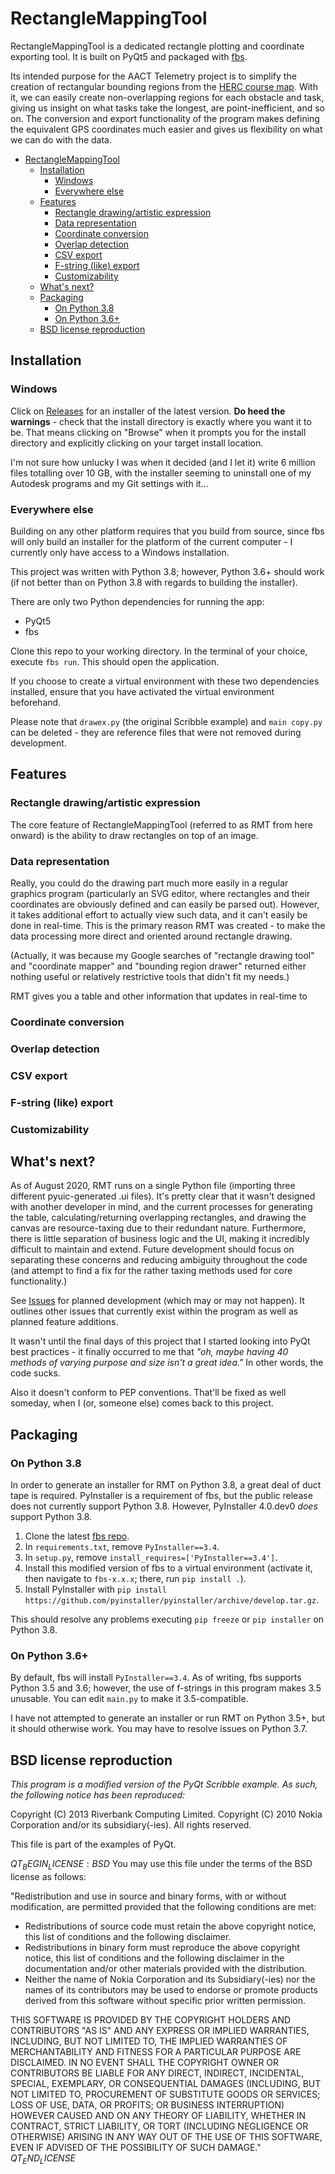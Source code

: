 # RectangleMappingTool
RectangleMappingTool is a dedicated rectangle plotting and coordinate exporting tool. It is built on PyQt5 and packaged with [fbs](https://github.com/mherrmann/fbs).

Its intended purpose for the AACT Telemetry project is to simplify the creation of rectangular bounding regions from the [HERC course map](https://www.nasa.gov/sites/default/files/atoms/files/edu_herc-map-2020.pdf). With it, we can easily create non-overlapping regions for each obstacle and task, giving us insight on what tasks take the longest, are point-inefficient, and so on. The conversion and export functionality of the program makes defining the equivalent GPS coordinates much easier and gives us flexibility on what we can do with the data.

- [RectangleMappingTool](#rectanglemappingtool)
  - [Installation](#installation)
    - [Windows](#windows)
    - [Everywhere else](#everywhere-else)
  - [Features](#features)
    - [Rectangle drawing/artistic expression](#rectangle-drawingartistic-expression)
    - [Data representation](#data-representation)
    - [Coordinate conversion](#coordinate-conversion)
    - [Overlap detection](#overlap-detection)
    - [CSV export](#csv-export)
    - [F-string (like) export](#f-string-like-export)
    - [Customizability](#customizability)
  - [What's next?](#whats-next)
  - [Packaging](#packaging)
    - [On Python 3.8](#on-python-38)
    - [On Python 3.6+](#on-python-36)
  - [BSD license reproduction](#bsd-license-reproduction)

## Installation

### Windows
Click on [Releases](https://github.com/aacttelemetry/RectangleMappingTool/releases) for an installer of the latest version. **Do heed the warnings** - check that the install directory is exactly where you want it to be. That means clicking on "Browse" when it prompts you for the install directory and explicitly clicking on your target install location.

I'm not sure how unlucky I was when it decided (and I let it) write 6 million files totalling over 10 GB, with the installer seeming to uninstall one of my Autodesk programs and my Git settings with it...

### Everywhere else
Building on any other platform requires that you build from source, since fbs will only build an installer for the platform of the current computer - I currently only have access to a Windows installation.

This project was written with Python 3.8; however, Python 3.6+ should work (if not better than on Python 3.8 with regards to building the installer).

There are only two Python dependencies for running the app:
- PyQt5
- fbs

Clone this repo to your working directory. In the terminal of your choice, execute `fbs run`. This should open the application.

If you choose to create a virtual environment with these two dependencies installed, ensure that you have activated the virtual environment beforehand.

Please note that `drawex.py` (the original Scribble example) and `main copy.py` can be deleted - they are reference files that were not removed during development.

## Features

### Rectangle drawing/artistic expression
The core feature of RectangleMappingTool (referred to as RMT from here onward) is the ability to draw rectangles on top of an image.

### Data representation

Really, you could do the drawing part much more easily in a regular graphics program (particularly an SVG editor, where rectangles and their coordinates are obviously defined and can easily be parsed out). However, it takes additional effort to actually view such data, and it can't easily be done in real-time. This is the primary reason RMT was created - to make the data processing more direct and oriented around rectangle drawing. 

(Actually, it was because my Google searches of "rectangle drawing tool" and "coordinate mapper" and "bounding region drawer" returned either nothing useful or relatively restrictive tools that didn't fit my needs.)

RMT gives you a table and other information that updates in real-time to

### Coordinate conversion

### Overlap detection

### CSV export

### F-string (like) export

### Customizability

## What's next?
As of August 2020, RMT runs on a single Python file (importing three different pyuic-generated .ui files). It's pretty clear that it wasn't designed with another developer in mind, and the current processes for generating the table, calculating/returning overlapping rectangles, and drawing the canvas are resource-taxing due to their redundant nature. Furthermore, there is little separation of business logic and the UI, making it incredibly difficult to maintain and extend. Future development should focus on separating these concerns and reducing ambiguity throughout the code (and attempt to find a fix for the rather taxing methods used for core functionality.)

See [Issues](https://github.com/aacttelemetry/RectangleMappingTool/issues) for planned development (which may or may not happen). It outlines other issues that currently exist within the program as well as planned feature additions.

It wasn't until the final days of this project that I started looking into PyQt best practices - it finally occurred to me that *"oh, maybe having 40 methods of varying purpose and size isn't a great idea."* In other words, the code sucks.

Also it doesn't conform to PEP conventions. That'll be fixed as well someday, when I (or, someone else) comes back to this project.

## Packaging

### On Python 3.8
In order to generate an installer for RMT on Python 3.8, a great deal of duct tape is required. PyInstaller is a requirement of fbs, but the public release does not currently support Python 3.8. However, PyInstaller 4.0.dev0 *does* support Python 3.8.

1. Clone the latest [fbs repo](https://github.com/mherrmann/fbs).
2. In `requirements.txt`, remove `PyInstaller==3.4`.
3. In `setup.py`, remove `install_requires=['PyInstaller==3.4']`.
4. Install this modified version of fbs to a virtual environment (activate it, then navigate to `fbs-x.x.x`; there, run `pip install .`).
5. Install PyInstaller with `pip install https://github.com/pyinstaller/pyinstaller/archive/develop.tar.gz`.

This should resolve any problems executing `pip freeze` or `pip installer` on Python 3.8.

### On Python 3.6+
By default, fbs will install `PyInstaller==3.4`. As of writing, fbs supports Python 3.5 and 3.6; however, the use of f-strings in this program makes 3.5 unusable. You can edit `main.py` to make it 3.5-compatible. 

I have not attempted to generate an installer or run RMT on Python 3.5+, but it should otherwise work. You may have to resolve issues on Python 3.7.

## BSD license reproduction
*This program is a modified version of the PyQt Scribble example. As such, the following notice has been reproduced:*

Copyright (C) 2013 Riverbank Computing Limited.
Copyright (C) 2010 Nokia Corporation and/or its subsidiary(-ies).
All rights reserved.

This file is part of the examples of PyQt.

$QT_BEGIN_LICENSE:BSD$
You may use this file under the terms of the BSD license as follows:

"Redistribution and use in source and binary forms, with or without
modification, are permitted provided that the following conditions are
met:
- Redistributions of source code must retain the above copyright
notice, this list of conditions and the following disclaimer.
- Redistributions in binary form must reproduce the above copyright
notice, this list of conditions and the following disclaimer in
the documentation and/or other materials provided with the
distribution.
- Neither the name of Nokia Corporation and its Subsidiary(-ies) nor
the names of its contributors may be used to endorse or promote
products derived from this software without specific prior written
permission.

THIS SOFTWARE IS PROVIDED BY THE COPYRIGHT HOLDERS AND CONTRIBUTORS
"AS IS" AND ANY EXPRESS OR IMPLIED WARRANTIES, INCLUDING, BUT NOT
LIMITED TO, THE IMPLIED WARRANTIES OF MERCHANTABILITY AND FITNESS FOR
A PARTICULAR PURPOSE ARE DISCLAIMED. IN NO EVENT SHALL THE COPYRIGHT
OWNER OR CONTRIBUTORS BE LIABLE FOR ANY DIRECT, INDIRECT, INCIDENTAL,
SPECIAL, EXEMPLARY, OR CONSEQUENTIAL DAMAGES (INCLUDING, BUT NOT
LIMITED TO, PROCUREMENT OF SUBSTITUTE GOODS OR SERVICES; LOSS OF USE,
DATA, OR PROFITS; OR BUSINESS INTERRUPTION) HOWEVER CAUSED AND ON ANY
THEORY OF LIABILITY, WHETHER IN CONTRACT, STRICT LIABILITY, OR TORT
(INCLUDING NEGLIGENCE OR OTHERWISE) ARISING IN ANY WAY OUT OF THE USE
OF THIS SOFTWARE, EVEN IF ADVISED OF THE POSSIBILITY OF SUCH DAMAGE."
$QT_END_LICENSE$
